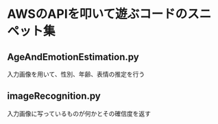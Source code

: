 # AWSのAPIを叩いて遊ぶコードのスニペット集
## AgeAndEmotionEstimation.py
入力画像を用いて、性別、年齢、表情の推定を行う

## imageRecognition.py
入力画像に写っているものが何かとその確信度を返す
